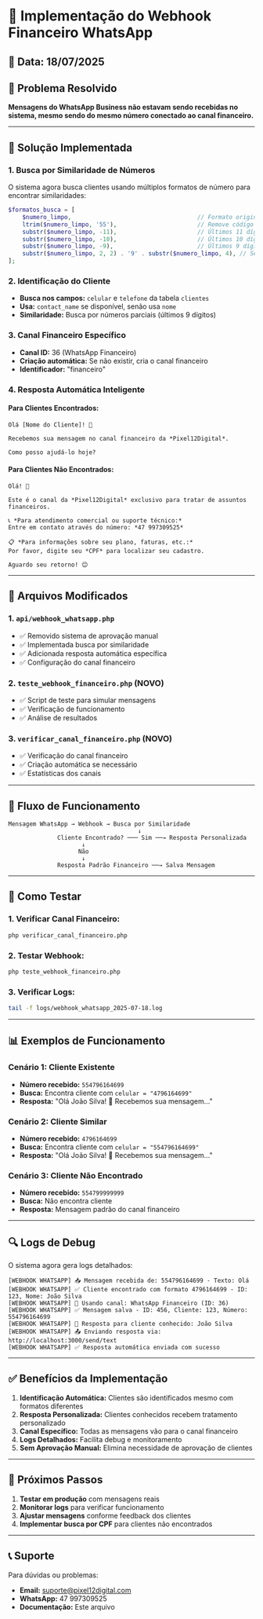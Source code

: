 # 💬 Implementação do Webhook Financeiro WhatsApp

## 📅 Data: 18/07/2025

## 🎯 **Problema Resolvido**
**Mensagens do WhatsApp Business não estavam sendo recebidas no sistema, mesmo sendo do mesmo número conectado ao canal financeiro.**

---

## 🔧 **Solução Implementada**

### **1. Busca por Similaridade de Números**
O sistema agora busca clientes usando múltiplos formatos de número para encontrar similaridades:

```php
$formatos_busca = [
    $numero_limpo,                                    // Formato original (554796164699)
    ltrim($numero_limpo, '55'),                       // Remove código do país (4796164699)
    substr($numero_limpo, -11),                       // Últimos 11 dígitos
    substr($numero_limpo, -10),                       // Últimos 10 dígitos
    substr($numero_limpo, -9),                        // Últimos 9 dígitos (sem DDD)
    substr($numero_limpo, 2, 2) . '9' . substr($numero_limpo, 4), // Sem código + 9
];
```

### **2. Identificação do Cliente**
- **Busca nos campos:** `celular` e `telefone` da tabela `clientes`
- **Usa:** `contact_name` se disponível, senão usa `nome`
- **Similaridade:** Busca por números parciais (últimos 9 dígitos)

### **3. Canal Financeiro Específico**
- **Canal ID:** 36 (WhatsApp Financeiro)
- **Criação automática:** Se não existir, cria o canal financeiro
- **Identificador:** "financeiro"

### **4. Resposta Automática Inteligente**

#### **Para Clientes Encontrados:**
```
Olá [Nome do Cliente]! 👋

Recebemos sua mensagem no canal financeiro da *Pixel12Digital*.

Como posso ajudá-lo hoje?
```

#### **Para Clientes Não Encontrados:**
```
Olá! 👋

Este é o canal da *Pixel12Digital* exclusivo para tratar de assuntos financeiros.

📞 *Para atendimento comercial ou suporte técnico:*
Entre em contato através do número: *47 997309525*

📋 *Para informações sobre seu plano, faturas, etc.:*
Por favor, digite seu *CPF* para localizar seu cadastro.

Aguardo seu retorno! 😊
```

---

## 📁 **Arquivos Modificados**

### **1. `api/webhook_whatsapp.php`**
- ✅ Removido sistema de aprovação manual
- ✅ Implementada busca por similaridade
- ✅ Adicionada resposta automática específica
- ✅ Configuração do canal financeiro

### **2. `teste_webhook_financeiro.php`** (NOVO)
- ✅ Script de teste para simular mensagens
- ✅ Verificação de funcionamento
- ✅ Análise de resultados

### **3. `verificar_canal_financeiro.php`** (NOVO)
- ✅ Verificação do canal financeiro
- ✅ Criação automática se necessário
- ✅ Estatísticas dos canais

---

## 🔄 **Fluxo de Funcionamento**

```
Mensagem WhatsApp → Webhook → Busca por Similaridade
                                     ↓
              Cliente Encontrado? ─── Sim ──→ Resposta Personalizada
                     ↓
                    Não
                     ↓
              Resposta Padrão Financeiro ──→ Salva Mensagem
```

---

## 🧪 **Como Testar**

### **1. Verificar Canal Financeiro:**
```bash
php verificar_canal_financeiro.php
```

### **2. Testar Webhook:**
```bash
php teste_webhook_financeiro.php
```

### **3. Verificar Logs:**
```bash
tail -f logs/webhook_whatsapp_2025-07-18.log
```

---

## 📊 **Exemplos de Funcionamento**

### **Cenário 1: Cliente Existente**
- **Número recebido:** `554796164699`
- **Busca:** Encontra cliente com `celular = "4796164699"`
- **Resposta:** "Olá João Silva! 👋 Recebemos sua mensagem..."

### **Cenário 2: Cliente Similar**
- **Número recebido:** `4796164699`
- **Busca:** Encontra cliente com `celular = "554796164699"`
- **Resposta:** "Olá João Silva! 👋 Recebemos sua mensagem..."

### **Cenário 3: Cliente Não Encontrado**
- **Número recebido:** `554799999999`
- **Busca:** Não encontra cliente
- **Resposta:** Mensagem padrão do canal financeiro

---

## 🔍 **Logs de Debug**

O sistema agora gera logs detalhados:

```
[WEBHOOK WHATSAPP] 📥 Mensagem recebida de: 554796164699 - Texto: Olá
[WEBHOOK WHATSAPP] ✅ Cliente encontrado com formato 4796164699 - ID: 123, Nome: João Silva
[WEBHOOK WHATSAPP] 📡 Usando canal: WhatsApp Financeiro (ID: 36)
[WEBHOOK WHATSAPP] ✅ Mensagem salva - ID: 456, Cliente: 123, Número: 554796164699
[WEBHOOK WHATSAPP] 👤 Resposta para cliente conhecido: João Silva
[WEBHOOK WHATSAPP] 📤 Enviando resposta via: http://localhost:3000/send/text
[WEBHOOK WHATSAPP] ✅ Resposta automática enviada com sucesso
```

---

## ✅ **Benefícios da Implementação**

1. **Identificação Automática:** Clientes são identificados mesmo com formatos diferentes
2. **Resposta Personalizada:** Clientes conhecidos recebem tratamento personalizado
3. **Canal Específico:** Todas as mensagens vão para o canal financeiro
4. **Logs Detalhados:** Facilita debug e monitoramento
5. **Sem Aprovação Manual:** Elimina necessidade de aprovação de clientes

---

## 🚀 **Próximos Passos**

1. **Testar em produção** com mensagens reais
2. **Monitorar logs** para verificar funcionamento
3. **Ajustar mensagens** conforme feedback dos clientes
4. **Implementar busca por CPF** para clientes não encontrados

---

## 📞 **Suporte**

Para dúvidas ou problemas:
- **Email:** suporte@pixel12digital.com
- **WhatsApp:** 47 997309525
- **Documentação:** Este arquivo 